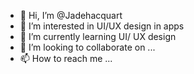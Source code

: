 - 👋 Hi, I’m @Jadehacquart
- 👀 I’m interested in UI/UX design in apps
- 🌱 I’m currently learning UI/ UX design
- 💞️ I’m looking to collaborate on ...
- 📫 How to reach me ...

<!---
Jadehacquart/Jadehacquart is a ✨ special ✨ repository because its `README.md` (this file) appears on your GitHub profile.
You can click the Preview link to take a look at your changes.
--->
